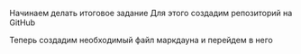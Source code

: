 Начинаем делать итоговое задание
Для этого создадим репозиторий на GitHub 

Теперь создадим необходимый файл маркдауна и перейдем в него